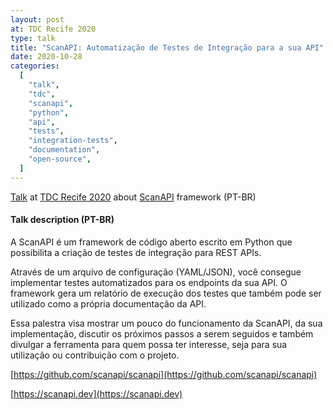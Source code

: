```yaml
---
layout: post
at: TDC Recife 2020
type: talk
title: "ScanAPI: Automatização de Testes de Integração para a sua API"
date: 2020-10-28
categories:
  [
    "talk",
    "tdc",
    "scanapi",
    "python",
    "api",
    "tests",
    "integration-tests",
    "documentation",
    "open-source",
  ]
---
```


[Talk](https://thedevconf.com/tdc/2020/recifeonline/trilha-stadium-quarta) at [TDC Recife 2020](https://thedevconf.com/tdc/2020/recifeonline/trilhas) about [ScanAPI](https://scanapi.dev) framework (PT-BR)

#### Talk description (PT-BR)

A ScanAPI é um framework de código aberto escrito em Python que possibilita a criação de testes de integração para REST APIs.

Através de um arquivo de configuração (YAML/JSON), você consegue implementar testes automatizados para os endpoints da sua API. O framework gera um relatório de execução dos testes que também pode ser utilizado como a própria documentação da API.

Essa palestra visa mostrar um pouco do funcionamento da ScanAPI, da sua implementação, discutir os próximos passos a serem seguidos e também divulgar a ferramenta para quem possa ter interesse, seja para sua utilização ou contribuição com o projeto.

[https://github.com/scanapi/scanapi](https://github.com/scanapi/scanapi)

[https://scanapi.dev](https://scanapi.dev)

<script async class="speakerdeck-embed" data-id="e82616e7dd884436a1ac2af35efed058" data-ratio="1.6" src="//speakerdeck.com/assets/embed.js"></script>
